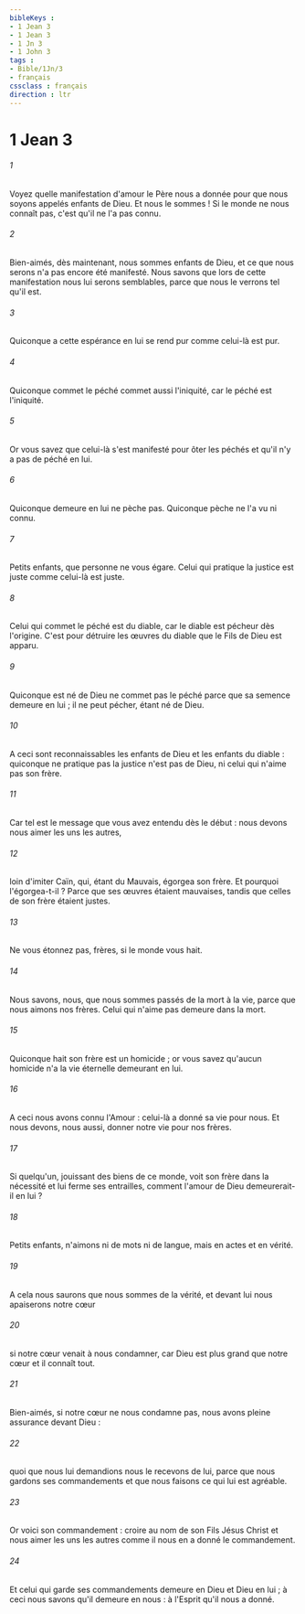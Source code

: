 ```yaml
---
bibleKeys : 
- 1 Jean 3
- 1 Jean 3
- 1 Jn 3
- 1 John 3
tags : 
- Bible/1Jn/3
- français
cssclass : français
direction : ltr
---
```


# 1 Jean 3

###### 1
Voyez quelle manifestation d'amour le Père nous a donnée pour que nous soyons appelés enfants de Dieu. Et nous le sommes ! Si le monde ne nous connaît pas, c'est qu'il ne l'a pas connu. 
###### 2
Bien-aimés, dès maintenant, nous sommes enfants de Dieu, et ce que nous serons n'a pas encore été manifesté. Nous savons que lors de cette manifestation nous lui serons semblables, parce que nous le verrons tel qu'il est. 
###### 3
Quiconque a cette espérance en lui se rend pur comme celui-là est pur. 
###### 4
Quiconque commet le péché commet aussi l'iniquité, car le péché est l'iniquité. 
###### 5
Or vous savez que celui-là s'est manifesté pour ôter les péchés et qu'il n'y a pas de péché en lui. 
###### 6
Quiconque demeure en lui ne pèche pas. Quiconque pèche ne l'a vu ni connu. 
###### 7
Petits enfants, que personne ne vous égare. Celui qui pratique la justice est juste comme celui-là est juste. 
###### 8
Celui qui commet le péché est du diable, car le diable est pécheur dès l'origine. C'est pour détruire les œuvres du diable que le Fils de Dieu est apparu. 
###### 9
Quiconque est né de Dieu ne commet pas le péché parce que sa semence demeure en lui ; il ne peut pécher, étant né de Dieu. 
###### 10
A ceci sont reconnaissables les enfants de Dieu et les enfants du diable : quiconque ne pratique pas la justice n'est pas de Dieu, ni celui qui n'aime pas son frère. 
###### 11
Car tel est le message que vous avez entendu dès le début : nous devons nous aimer les uns les autres, 
###### 12
loin d'imiter Caïn, qui, étant du Mauvais, égorgea son frère. Et pourquoi l'égorgea-t-il ? Parce que ses œuvres étaient mauvaises, tandis que celles de son frère étaient justes. 
###### 13
Ne vous étonnez pas, frères, si le monde vous hait. 
###### 14
Nous savons, nous, que nous sommes passés de la mort à la vie, parce que nous aimons nos frères. Celui qui n'aime pas demeure dans la mort. 
###### 15
Quiconque hait son frère est un homicide ; or vous savez qu'aucun homicide n'a la vie éternelle demeurant en lui. 
###### 16
A ceci nous avons connu l'Amour : celui-là a donné sa vie pour nous. Et nous devons, nous aussi, donner notre vie pour nos frères. 
###### 17
Si quelqu'un, jouissant des biens de ce monde, voit son frère dans la nécessité et lui ferme ses entrailles, comment l'amour de Dieu demeurerait-il en lui ? 
###### 18
Petits enfants, n'aimons ni de mots ni de langue, mais en actes et en vérité. 
###### 19
A cela nous saurons que nous sommes de la vérité, et devant lui nous apaiserons notre cœur 
###### 20
si notre cœur venait à nous condamner, car Dieu est plus grand que notre cœur et il connaît tout. 
###### 21
Bien-aimés, si notre cœur ne nous condamne pas, nous avons pleine assurance devant Dieu : 
###### 22
quoi que nous lui demandions nous le recevons de lui, parce que nous gardons ses commandements et que nous faisons ce qui lui est agréable. 
###### 23
Or voici son commandement : croire au nom de son Fils Jésus Christ et nous aimer les uns les autres comme il nous en a donné le commandement. 
###### 24
Et celui qui garde ses commandements demeure en Dieu et Dieu en lui ; à ceci nous savons qu'il demeure en nous : à l'Esprit qu'il nous a donné. 

